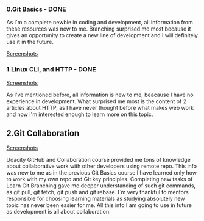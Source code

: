 ### 0.Git Basics - DONE
As I`m a complete newbie in coding and development, all information from these resources was new to me. Branching surprised me most because it gives an opportunity to create a new line of development and I will definitely use it in the future.

[Screenshots](https://github.com/valeriiahnoieva/kottans-frontend/tree/master/screenshots/0.%20GIT%20Basics)
### 1.Linux CLI, and HTTP - DONE
[Screenshots](https://github.com/valeriiahnoieva/kottans-frontend/tree/master/screenshots/task_linux_cli)


As I've mentioned before, all information is new to me, beacause I have no experience in development. What surprised me most is the content of 2 articles about HTTP, as I have never thought before what makes web work and now I'm interested enough to learn more on this topic.

## 2.Git Collaboration


[Screenshots](https://github.com/valeriiahnoieva/kottans-frontend/tree/master/screenshots/task_git_collaboration)

Udacity GitHub and Collaboration course provided me tons of knowledge about collaborative work with other developers using remote repo. This info was new to me as in the previous Git Basics course I have learned only how to work with my own repo and Git key principles. Completing new tasks of Learn Git Branching gave me deeper understanding of such git commands, as git pull, git fetch, git push and git rebase. I`m very thankful to mentors responsible for choosing learning materials as studying absolutely new topic has never been easier for me. All this info I am going to use in future as development is all about collaboration.